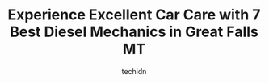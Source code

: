---
layout: ampstory
image: https://images.unsplash.com/photo-1567449394863-577a4311b51c?ixlib=rb-4.0.3&ixid=MnwxMjA3fDB8MHxwaG90by1wYWdlfHx8fGVufDB8fHx8&auto=format&fit=crop&w=640&h=853&q=80
author: techidn
featured: false
description: Experience the excellence of automotive service by visiting the 7 best Diesel Mechanic in Great Falls MT, USA. With their expertise, attention to detail, and commitment to customer satisfact
title: Experience Excellent Car Care with 7 Best Diesel Mechanics in Great Falls MT
cover:
   title: Experience Excellent Car Care with 7 Best Diesel Mechanics in Great Falls MT
   subtitle: Rickpate
   background: https://images.unsplash.com/photo-1567449394863-577a4311b51c?ixlib=rb-4.0.3&ixid=MnwxMjA3fDB8MHxwaG90by1wYWdlfHx8fGVufDB8fHx8&auto=format&fit=crop&w=640&h=853&q=80

pages: 
 - layout: thirds
   top: <h1>#1 Fritzs Auto Repair</h1>
   bottom: "<p>I couldve sworn I already left them an amazing review but I would come back and write it ten times over if I could. These are a great group of guys that take pride in </p>"
   background: https://www.knot35.com/toplist/wp-content/uploads/2023/06/best-diesel-mechanic-1-in-great-falls-mt-1685841044.jpeg
   backgroundblur: true
 - layout: thirds
   top: <h1>#2 Gear Grabbers Garage</h1>
   bottom: "<p>308 2nd Ave S, Great Falls, MT 59405, United States</p>"
   background: https://www.knot35.com/toplist/wp-content/uploads/2023/06/best-diesel-mechanic-2-in-great-falls-mt-1685841044.jpeg
   cta:
      link: https://www.knot35.com/toplist/experience-excellent-car-care-with-7-best-diesel-mechanics-in-great-falls-mt/
      text: Experience Excellent Car Care with 7 Best Diesel Mechanics in Great Falls MT
 - layout: thirds
   top: <h1>#3 Hughs Diesel & Auto Repair</h1>
   bottom: "<p>19 60th St N, Great Falls, MT 59405, United States</p>"
   background: https://www.knot35.com/toplist/wp-content/uploads/2023/06/best-diesel-mechanic-3-in-great-falls-mt-1685841045.jpeg
   cta:
      link: https://www.knot35.com/toplist/experience-excellent-car-care-with-7-best-diesel-mechanics-in-great-falls-mt/
      text: Experience Excellent Car Care with 7 Best Diesel Mechanics in Great Falls MT
 - layout: thirds
   top: <h1>#4 Motor Power Great Falls</h1>
   bottom: "<p>4732 Tri Hill Frontage Rd, Great Falls, MT 59404, United States</p>"
   background: https://images.unsplash.com/photo-1604871000636-074fa5117945?ixlib=rb-4.0.3&ixid=MnwxMjA3fDB8MHxwaG90by1wYWdlfHx8fGVufDB8fHx8&auto=format&fit=crop&w=640&h=853&q=80
   cta:
      link: https://www.knot35.com/toplist/experience-excellent-car-care-with-7-best-diesel-mechanics-in-great-falls-mt/
      text: Experience Excellent Car Care with 7 Best Diesel Mechanics in Great Falls MT
 - layout: thirds
   top: <h1>#5 Rocky Mountain Truck Service</h1>
   bottom: "<p>5808 2nd Ave N, Great Falls, MT 59405, United States</p>"
   background: https://images.unsplash.com/photo-1618005182384-a83a8bd57fbe?ixlib=rb-4.0.3&ixid=MnwxMjA3fDB8MHxwaG90by1wYWdlfHx8fGVufDB8fHx8&auto=format&fit=crop&w=640&h=853&q=80
   cta:
      link: https://www.knot35.com/toplist/experience-excellent-car-care-with-7-best-diesel-mechanics-in-great-falls-mt/
      text: Experience Excellent Car Care with 7 Best Diesel Mechanics in Great Falls MT
 - layout: thirds
   top: <h1>#6 Dooleys Diabolical Diesel</h1>
   bottom: "<p>2012 13th St S, Great Falls, MT 59405, United States</p>"
   background: https://images.unsplash.com/photo-1632260260864-caf7fde5ec36?ixlib=rb-4.0.3&ixid=MnwxMjA3fDB8MHxwaG90by1wYWdlfHx8fGVufDB8fHx8&auto=format&fit=crop&w=640&h=853&q=80
   cta:
      link: https://www.knot35.com/toplist/experience-excellent-car-care-with-7-best-diesel-mechanics-in-great-falls-mt/
      text: Experience Excellent Car Care with 7 Best Diesel Mechanics in Great Falls MT
 - layout: thirds
   top: <h1>#7 S & D Automotive Repair</h1>
   bottom: "<p>4201 2nd Ave N, Great Falls, MT 59405, United States</p>"
   background: https://images.unsplash.com/photo-1609083590460-7b8cc0ca65f8?ixlib=rb-4.0.3&ixid=MnwxMjA3fDB8MHxwaG90by1wYWdlfHx8fGVufDB8fHx8&auto=format&fit=crop&w=640&h=853&q=80
   cta:
      link: https://www.knot35.com/toplist/experience-excellent-car-care-with-7-best-diesel-mechanics-in-great-falls-mt/
      text: Experience Excellent Car Care with 7 Best Diesel Mechanics in Great Falls MT
 - layout: thirds
   middle: Continue reading...
   background: https://images.unsplash.com/photo-1561679660-d00ee1e0dc8e?ixlib=rb-4.0.3&ixid=MnwxMjA3fDB8MHxwaG90by1wYWdlfHx8fGVufDB8fHx8&auto=format&fit=crop&w=640&h=853&q=80
   cta:
      link: https://www.knot35.com/toplist/experience-excellent-car-care-with-7-best-diesel-mechanics-in-great-falls-mt/
      text: Experience Excellent Car Care with 7 Best Diesel Mechanics in Great Falls MT
      
---
